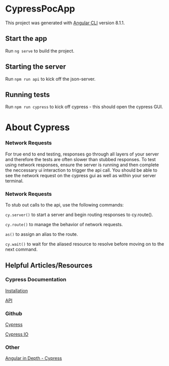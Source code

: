 # CypressPocApp

This project was generated with [Angular CLI](https://github.com/angular/angular-cli) version 8.1.1.

## Start the app

Run `ng serve` to build the project. 

## Starting the server

Run `npm run api` to kick off the json-server.

## Running tests

Run `npm run cypress` to kick off cypress - this should open the cypress GUI.


# About Cypress

### Network Requests
For true end to end testing, responses go through all layers of your server and therefore the tests are often slower than stubbed responses. To test using network responses, ensure the server is running and then complete the neccessary ui interaction to trigger the api call. You should be able to see the network request on the cypress gui as well as within your server terminal.

### Network Requests
To stub out calls to the api, use the following commands:

`cy.server()` to start a server and begin routing responses to cy.route().

`cy.route()` to manage the behavior of network requests.

`as()` to assign an alias to the route.

`cy.wait()` to wait for the aliased resource to resolve before moving on to the next command.


## Helpful Articles/Resources
### Cypress Documentation
[Installation](https://docs.cypress.io/guides/getting-started/installing-cypress.html)

[API](https://docs.cypress.io/api/api/table-of-contents.html)

### Github
[Cypress](https://github.com/cypress-io/cypress)

[Cypress IO](https://github.com/cypress-io)

### Other
[Angular in Depth - Cypress](https://medium.com/angular-in-depth/get-started-with-cypress-d6ac4b910605)
